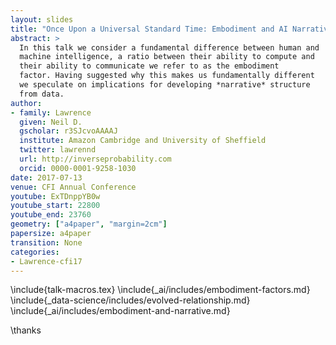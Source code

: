 ```yaml
---
layout: slides
title: "Once Upon a Universal Standard Time: Embodiment and AI Narratives"
abstract: >
  In this talk we consider a fundamental difference between human and
  machine intelligence, a ratio between their ability to compute and
  their ability to communicate we refer to as the embodiment
  factor. Having suggested why this makes us fundamentally different
  we speculate on implications for developing *narrative* structure
  from data.
author:
- family: Lawrence
  given: Neil D.
  gscholar: r3SJcvoAAAAJ
  institute: Amazon Cambridge and University of Sheffield
  twitter: lawrennd
  url: http://inverseprobability.com
  orcid: 0000-0001-9258-1030  
date: 2017-07-13
venue: CFI Annual Conference
youtube: ExTDnppYB0w
youtube_start: 22800
youtube_end: 23760
geometry: ["a4paper", "margin=2cm"]
papersize: a4paper
transition: None
categories:
- Lawrence-cfi17
---
```


\include{talk-macros.tex}
\include{_ai/includes/embodiment-factors.md}
\include{_data-science/includes/evolved-relationship.md}
\include{_ai/includes/embodiment-and-narrative.md}

\thanks


